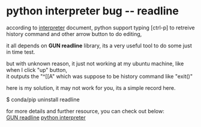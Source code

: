 # python interpreter bug -- readline 

according to [interpreter](https://docs.python.org/3/tutorial/interpreter.html) document,
python support typing [ctrl-p] to retreive history command and other arrow button to do editing, 

it all depends on **GUN readline** library, its a very useful tool to do some just in time test.   

but with unknown reason, it just not working at my ubuntu machine, like when I click "up" button,   
it outputs the "^[[A" which was suppose to be history command like "exit()"

here is my solution, it may not work for you, its a simple record here.

$ conda/pip uninstall readline

for more details and further resource, you can check out below:  
[GUN readline](https://tiswww.case.edu/php/chet/readline/readline.html)
[python interpreter](https://docs.python.org/3/tutorial/interpreter.html)
